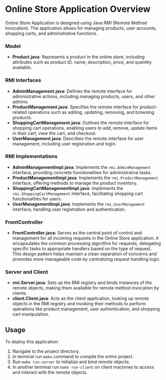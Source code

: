 # Online Store Application Overview

Online Store Application is designed using Java RMI (Remote Method Invocation). The application allows for managing products, user accounts, shopping carts, and administrative functions.

### Model

- **Product.java**: Represents a product in the online store, including attributes such as product ID, name, description, price, and quantity available.

### RMI Interfaces

- **AdminManagement.java**: Defines the remote interface for administrative actions, including managing products, users, and other admins.
- **ProductManagement.java**: Specifies the remote interface for product-related operations such as adding, updating, removing, and browsing products.
- **ShoppingCartManagement.java**: Outlines the remote interface for shopping cart operations, enabling users to add, remove, update items in their cart, view the cart, and checkout.
- **UserManagement.java**: Describes the remote interface for user management, including user registration and login.

### RMI Implementations

- **AdminManagementImpl.java**: Implements the `rmi.AdminManagement` interface, providing concrete functionalities for administrative tasks.
- **ProductManagementImpl.java**: Implements the `rmi.ProductManagement` interface, offering methods to manage the product inventory.
- **ShoppingCartManagementImpl.java**: Implements the `rmi.ShoppingCartManagement` interface, facilitating shopping cart functionalities for users.
- **UserManagementImpl.java**: Implements the `rmi.UserManagement` interface, handling user registration and authentication.

### FrontController
- **FrontController.java:** Serves as the central point of control and management for all incoming requests in the Online Store application. It encapsulates the common processing algorithm for requests, delegating specific tasks to appropriate handlers based on the type of request. This design pattern helps maintain a clean separation of concerns and promotes more manageable code by centralizing request handling logic.

### Server and Client

- **rmi.Server.java**: Sets up the RMI registry and binds instances of the remote objects, making them available for remote method invocation by clients.
- **client.Client.java**: Acts as the client application, looking up remote objects in the RMI registry and invoking their methods to perform operations like product management, user authentication, and shopping cart manipulation.


## Usage

To deploy this application:
1. Navigate to the project directory.
2. In terminal run `make` command to compile the entire project.
3. Run `make run-server` to initialize and bind remote objects.
4. In another terminal run `make run-client` on client machines to access and interact with the remote objects.